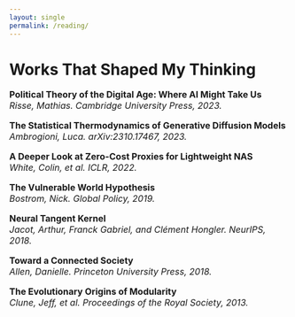 ```yaml
---
layout: single
permalink: /reading/
---
```

<h1>Works That Shaped My Thinking</h1>
<p style="font-size: 16px;"><b>Political Theory of the Digital Age: Where AI Might Take Us</b><br>
<em>Risse, Mathias. Cambridge University Press, 2023.</em><br>

<p style="font-size: 16px;"><b>The Statistical Thermodynamics of Generative Diffusion Models</b><br>
<em>Ambrogioni, Luca. arXiv:2310.17467, 2023.</em><br>

<p style="font-size: 16px;"><b>A Deeper Look at Zero-Cost Proxies for Lightweight NAS</b><br>
<em>White, Colin, et al. ICLR, 2022.</em><br>

<p style="font-size: 16px;"><b>The Vulnerable World Hypothesis</b><br>
<em>Bostrom, Nick. Global Policy, 2019.</em><br>

<p style="font-size: 16px;"><b>Neural Tangent Kernel</b><br>
<em>Jacot, Arthur, Franck Gabriel, and Clément Hongler. NeurIPS, 2018.</em><br>

<p style="font-size: 16px;"><b>Toward a Connected Society</b><br>
<em>Allen, Danielle. Princeton University Press, 2018.</em><br>

<p style="font-size: 16px;"><b>The Evolutionary Origins of Modularity</b><br>
<em>Clune, Jeff, et al. Proceedings of the Royal Society, 2013.</em><br>
